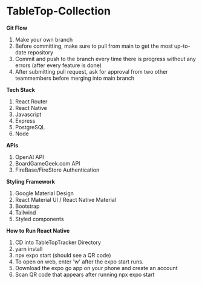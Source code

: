# TableTop-Collection

**Git Flow**
1. Make your own branch
2. Before committing, make sure to pull from main to get the most up-to-date repository
3. Commit and push to the branch every time there is progress without any errors (after every feature is done)
4. After submitting pull request, ask for approval from two other teammembers before merging into main branch

**Tech Stack**
1. React Router
2. React Native
3. Javascript
4. Express
5. PostgreSQL
6. Node

**APIs**
1. OpenAI API
2. BoardGameGeek.com API
3. FireBase/FireStore Authentication

**Styling Framework**
1. Google Material Design 
2. React Material UI / React Native Material 
3. Bootstrap
4. Tailwind
5. Styled components

**How to Run React Native**
1. CD into TableTopTracker Directory
2. yarn install
3. npx expo start (should see a QR code)
4. To open on web, enter 'w' after the expo start runs. 
5. Download the expo go app on your phone and create an account
6. Scan QR code that appears after running npx expo start
   
